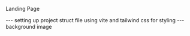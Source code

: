 Landing Page 

   --- setting up project struct file using vite and tailwind css for styling 
   --- background image 